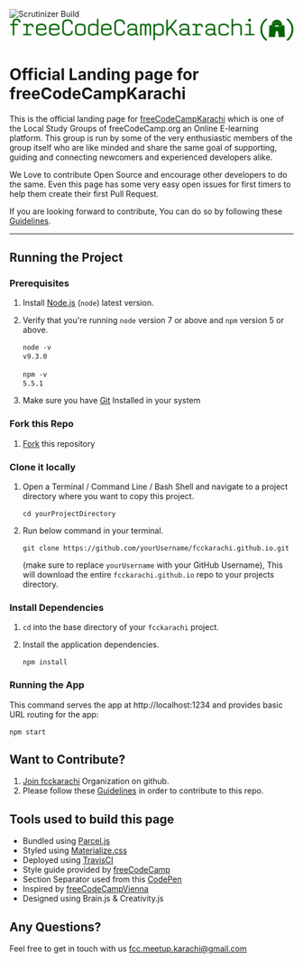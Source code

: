 ![Scrutinizer Build](https://img.shields.io/scrutinizer/build/g/filp/whoops.svg?style=flat-square)
![preview-web](https://raw.githubusercontent.com/fcckarachi/fcckarachi-logos/master/logos/green%20logo.svg?sanitize=true)

# Official Landing page for freeCodeCampKarachi

This is the official landing page for [freeCodeCampKarachi](https://fcckarachi.github.io) which is one of the Local Study Groups of freeCodeCamp.org an Online E-learning platform. This group is run by some of the very enthusiastic members of the group itself who are like minded and share the same goal of supporting, guiding and connecting newcomers and experienced developers alike.

We Love to contribute Open Source and encourage other developers to do the same. Even this page has some very easy open issues for first timers to help them create their first Pull Request.

If you are looking forward to contribute, You can do so by following these [Guidelines](https://github.com/fcckarachi/fcckarachi.github.io/blob/develop/CONTRIBUTING.md).

____________________________________________________________________


## Running the Project

### Prerequisites

1.  Install [Node.js](https://nodejs.org/) (`node`) latest version.

1.  Verify that you're running `node` version 7 or above and `npm`
    version 5 or above.

        node -v
        v9.3.0

        npm -v
        5.5.1
  
  1. Make sure you have [Git](https://git-scm.com/) Installed in your system

### Fork this Repo

1.  [Fork](https://github.com/fcckarachi/fcckarachi.github.io/fork) this repository


### Clone it locally

1.  Open a Terminal / Command Line / Bash Shell and navigate to a project directory where you want to copy this project.
        
        cd yourProjectDirectory

1.  Run below command in your terminal.

        git clone https://github.com/yourUsername/fcckarachi.github.io.git
    (make sure to replace `yourUsername` with your GitHub Username), This will download the entire `fcckarachi.github.io` repo to your projects directory.

### Install Dependencies

1. `cd` into the base directory of your `fcckarachi` project.

1.  Install the application dependencies.

        npm install

### Running the App
  
This command serves the app at http://localhost:1234 and provides basic URL routing for the app:
	
	npm start


## Want to Contribute?
1. [Join fcckarachi](https://orgmanager.miguelpiedrafita.com/o/fcckarachi) Organization on github.
1. Please follow these [Guidelines](https://github.com/fcckarachi/fcckarachi.github.io/blob/develop/CONTRIBUTING.md) in order to contribute to this repo. 

## Tools used to build this page

- Bundled using [Parcel.js](https://parceljs.org/)
- Styled using [Materialize.css](http://materializecss.com/getting-started.html)
- Deployed using [TravisCI](https://travis-ci.org/)
- Style guide provided by [freeCodeCamp](https://design-style-guide.freecodecamp.org/) 
- Section Separator used from this [CodePen](https://codepen.io/whitelightG/pen/ezNNYg?q=Section%20Seperator&limit=all&type=type-pens)
- Inspired by [freeCodeCampVienna](https://fccvienna.github.io/)
- Designed using Brain.js & Creativity.js

## Any Questions?

Feel free to get in touch with us fcc.meetup.karachi@gmail.com
